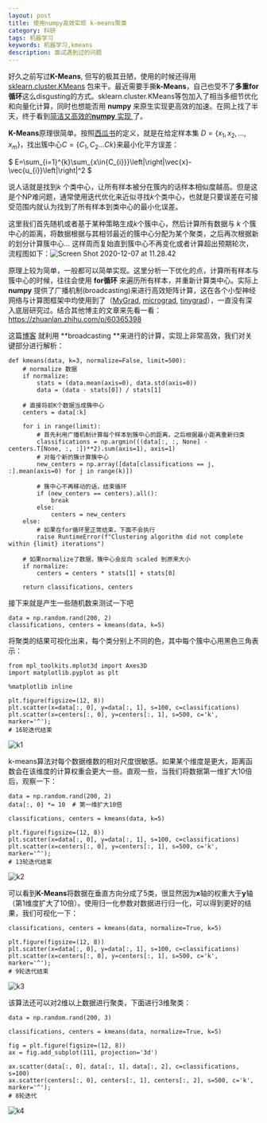 ```yaml
---
layout: post
title: 使用numpy高效实现 k-means聚类
category: 科研
tags: 机器学习
keywords: 机器学习,kmeans
description: 面试遇到过的问题
---
```




好久之前写过**K-Means**, 但写的极其丑陋，使用的时候还得用 [sklearn.cluster.KMeans](https://scikit-learn.org/stable/modules/generated/sklearn.cluster.KMeans.html) 包来干。最近需要手撕**k-Means**，自己也受不了**多重for 循环**这么disgusting的方式。sklearn.cluster.KMeans等包加入了相当多细节优化和向量化计算，同时也想能否用 **numpy** 来原生实现更高效的加速。在网上找了半天，终于看到[简洁又高效的**numpy** 实现 ](http://ixora.io/itp/learning_machines/clustering-and-numpy/)了。

**K-Means**原理很简单。按照[西瓜书](https://book.douban.com/subject/26708119/)的定义，就是在给定样本集 $D=\{x_{1},x_{2},...,x_{m}\}$，找出簇中心$C=\{C_{1}, C_{2}...C{k}\}$来最小化平方误差：

$
E=\sum_{i=1}^{k}\sum_{x\in{C_{i}}}\left|\right|\vec{x}-\vec{u_{i}}\left|\right|^2
$

说人话就是找到$k$ 个类中心，让所有样本被分在簇内的话样本相似度越高。但是这是个NP难问题，通常使用迭代优化来近似寻找$k$个类中心，也就是只要误差在可接受范围内就认为找到了所有样本到类中心的最小化误差。

这里我们首先随机或者基于某种策略生成$k$个簇中心，然后计算所有数据与 $k$ 个簇中心的距离，将数据根据与其相邻最近的簇中心分配为某个聚类，之后再次根据新的划分计算簇中心... 这样周而复始直到簇中心不再变化或者计算超出预期轮次，流程图如下：![Screen Shot 2020-12-07 at 11.28.42](https://raw.githubusercontent.com/anxingle/anxingle.github.io/master/public/img/ML/kmeans.png)

原理上较为简单，一般都可以简单实现。这里分析一下优化的点，计算所有样本与簇中心的时候，往往会使用 **for循环** 来遍历所有样本，并重新计算类中心。实际上 **numpy** 提供了广播机制(broadcasting)来进行高效矩阵计算，这在各个小型神经网络与计算图框架中均使用到了（[MyGrad](https://github.com/rsokl/MyGrad), [micrograd](https://github.com/karpathy/micrograd), [tinygrad](https://github.com/geohot/tinygrad)），一直没有深入底层研究过。结合其他博主的文章来先看一看：https://zhuanlan.zhihu.com/p/60365398

这篇[博客](http://ixora.io/itp/learning_machines/clustering-and-numpy/) 就利用 **broadcasting **来进行的计算，实现上非常高效，我们对关键部分进行解析：

```
def kmeans(data, k=3, normalize=False, limit=500):
    # normalize 数据
    if normalize:
        stats = (data.mean(axis=0), data.std(axis=0))
        data = (data - stats[0]) / stats[1]
    
    # 直接将前K个数据当成簇中心
    centers = data[:k]

    for i in range(limit):
        # 首先利用广播机制计算每个样本到簇中心的距离，之后根据最小距离重新归类
        classifications = np.argmin(((data[:, :, None] - centers.T[None, :, :])**2).sum(axis=1), axis=1)
        # 对每个新的簇计算簇中心
        new_centers = np.array([data[classifications == j, :].mean(axis=0) for j in range(k)])

        # 簇中心不再移动的话，结束循环
        if (new_centers == centers).all():
            break
        else:
            centers = new_centers
    else:
        # 如果在for循环里正常结束，下面不会执行
        raise RuntimeError(f"Clustering algorithm did not complete within {limit} iterations")
            
    # 如果normalize了数据，簇中心会反向 scaled 到原来大小
    if normalize:
        centers = centers * stats[1] + stats[0]

    return classifications, centers
```

接下来就是产生一些随机数来测试一下吧

```
data = np.random.rand(200, 2)
classifications, centers = kmeans(data, k=5)
```

将聚类的结果可视化出来，每个类分别上不同的色，其中每个簇中心用黑色三角表示：

```
from mpl_toolkits.mplot3d import Axes3D
import matplotlib.pyplot as plt

%matplotlib inline

plt.figure(figsize=(12, 8))
plt.scatter(x=data[:, 0], y=data[:, 1], s=100, c=classifications)
plt.scatter(x=centers[:, 0], y=centers[:, 1], s=500, c='k', marker='^');
# 16轮迭代结束
```

![k1](https://raw.githubusercontent.com/anxingle/anxingle.github.io/master/public/img/ML/k1.png)

k-means算法对每个数据维数的相对尺度很敏感。如果某个维度是更大，距离函数会在该维度的计算权重会更大一些。直观一些，当我们将数据第一维扩大10倍后，观察一下：

```
data = np.random.rand(200, 2)
data[:, 0] *= 10  # 第一维扩大10倍

classifications, centers = kmeans(data, k=5)

plt.figure(figsize=(12, 8))
plt.scatter(x=data[:, 0], y=data[:, 1], s=100, c=classifications)
plt.scatter(x=centers[:, 0], y=centers[:, 1], s=500, c='k', marker='^');
# 13轮迭代结束
```

![k2](https://raw.githubusercontent.com/anxingle/anxingle.github.io/master/public/img/ML/k2.png)

可以看到**K-Means**将数据在垂直方向分成了5类，很显然因为**x**轴的权重大于**y**轴（第1维度扩大了10倍）。使用归一化参数对数据进行归一化，可以得到更好的结果，我们可视化一下：

```
classifications, centers = kmeans(data, normalize=True, k=5)

plt.figure(figsize=(12, 8))
plt.scatter(x=data[:, 0], y=data[:, 1], s=100, c=classifications)
plt.scatter(x=centers[:, 0], y=centers[:, 1], s=500, c='k', marker='^');
# 9轮迭代结束
```

![k3](https://raw.githubusercontent.com/anxingle/anxingle.github.io/master/public/img/ML/k3.png)

该算法还可以对2维以上数据进行聚类，下面进行3维聚类：

```
data = np.random.rand(200, 3)

classifications, centers = kmeans(data, normalize=True, k=5)

fig = plt.figure(figsize=(12, 8))
ax = fig.add_subplot(111, projection='3d')

ax.scatter(data[:, 0], data[:, 1], data[:, 2], c=classifications, s=100)
ax.scatter(centers[:, 0], centers[:, 1], centers[:, 2], s=500, c='k', marker='^');
# 8轮迭代
```

![k4](https://raw.githubusercontent.com/anxingle/anxingle.github.io/master/public/img/ML/k4.png)



